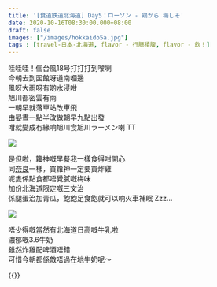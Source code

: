 ```yaml
---
title: '[食道鉄道北海道] Day5：ローソン - 鶏から 梅しそ'
date: 2020-10-16T08:30:00.000+08:00
draft: false
images: ["/images/hokkaido5a.jpg"]
tags : [travel-日本-北海道, flavor - 行膳積腹, flavor - 飲！]
---
```


哇哇哇！個台風18号打打打到嚟喇  
今朝去到函館呀道南嗰邊  
風呀大雨呀有啲水浸咁  
旭川都密雲有雨  
一朝早就落車站改車飛  
由晏晝一點半改做朝早九點出發  
咁就變成冇緣响旭川食旭川ラーメン喇 TT   
  
![](/images/hokkaido5a.jpg)
  
是但啦，籮神嘅早餐我一樣食得咁開心  
同[奈良](https://hidie.net/nara3b/)一樣，買籮神一定要買炸雞  
呢隻係點食都唔覺膩嘅梅味  
加份北海道限定嘅三文治  
係腿蛋治加青瓜，飽飽足食飽就可以响火車補眠 Zzz...  

![](/images/hokkaido5a1.jpg)

唔少得嘅當然有北海道日高嘅牛乳啦  
濃郁嘅3.6牛奶  
雖然炸雞配啤酒唔錯    
可惜今朝都係敵唔過在地牛奶呢～  
  
  
{{<hokkaido>}}
